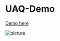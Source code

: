 # UAQ-Demo

[Demo here](https://hajar-omar.github.io/UAQ-Demo/)


![picture](https://i.ibb.co/3kL9w21/Capture2.png)
